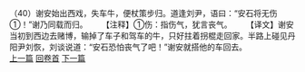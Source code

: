 （40）谢安始出西戏，失车牛，便杖策步归。道逢刘尹，语曰：“安石将无伤①！”谢乃同载而归。
　　【注释】①伤：指伤气，犹言丧气。
　　【译文】谢安当初到西边去赌博，输掉了车子和驾车的牛，只好拄着拐棍走回家。半路上碰见丹阳尹刘恢，刘谈说道：“安石恐怕丧气了吧！”谢安就搭他的车回去。
<br>[上一篇](23_39) [回卷首](23_00) [下一篇](23_41)
